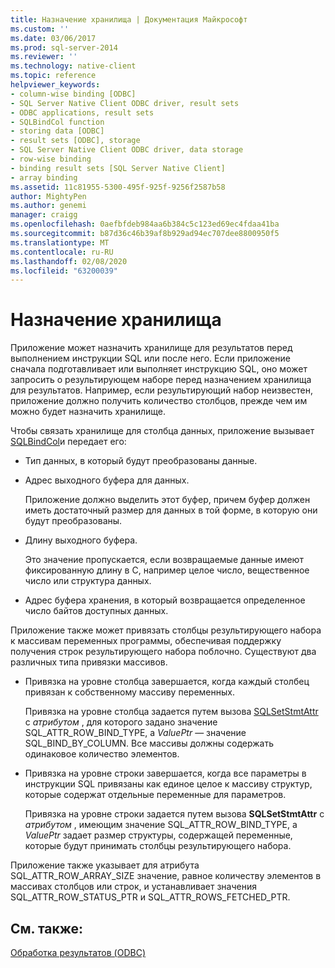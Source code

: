 ```yaml
---
title: Назначение хранилища | Документация Майкрософт
ms.custom: ''
ms.date: 03/06/2017
ms.prod: sql-server-2014
ms.reviewer: ''
ms.technology: native-client
ms.topic: reference
helpviewer_keywords:
- column-wise binding [ODBC]
- SQL Server Native Client ODBC driver, result sets
- ODBC applications, result sets
- SQLBindCol function
- storing data [ODBC]
- result sets [ODBC], storage
- SQL Server Native Client ODBC driver, data storage
- row-wise binding
- binding result sets [SQL Server Native Client]
- array binding
ms.assetid: 11c81955-5300-495f-925f-9256f2587b58
author: MightyPen
ms.author: genemi
manager: craigg
ms.openlocfilehash: 0aefbfdeb984aa6b384c5c123ed69ec4fdaa41ba
ms.sourcegitcommit: b87d36c46b39af8b929ad94ec707dee8800950f5
ms.translationtype: MT
ms.contentlocale: ru-RU
ms.lasthandoff: 02/08/2020
ms.locfileid: "63200039"
---
```

# <a name="assigning-storage"></a>Назначение хранилища
  Приложение может назначить хранилище для результатов перед выполнением инструкции SQL или после него. Если приложение сначала подготавливает или выполняет инструкцию SQL, оно может запросить о результирующем наборе перед назначением хранилища для результатов. Например, если результирующий набор неизвестен, приложение должно получить количество столбцов, прежде чем им можно будет назначить хранилище.  
  
 Чтобы связать хранилище для столбца данных, приложение вызывает [SQLBindCol](../native-client-odbc-api/sqlbindcol.md)и передает его:  
  
-   Тип данных, в который будут преобразованы данные.  
  
-   Адрес выходного буфера для данных.  
  
     Приложение должно выделить этот буфер, причем буфер должен иметь достаточный размер для данных в той форме, в которую они будут преобразованы.  
  
-   Длину выходного буфера.  
  
     Это значение пропускается, если возвращаемые данные имеют фиксированную длину в C, например целое число, вещественное число или структура данных.  
  
-   Адрес буфера хранения, в который возвращается определенное число байтов доступных данных.  
  
 Приложение также может привязать столбцы результирующего набора к массивам переменных программы, обеспечивая поддержку получения строк результирующего набора поблочно. Существуют два различных типа привязки массивов.  
  
-   Привязка на уровне столбца завершается, когда каждый столбец привязан к собственному массиву переменных.  
  
     Привязка на уровне столбца задается путем вызова [SQLSetStmtAttr](../native-client-odbc-api/sqlsetstmtattr.md) с *атрибутом* , для которого задано значение SQL_ATTR_ROW_BIND_TYPE, а *ValuePtr* — значение SQL_BIND_BY_COLUMN. Все массивы должны содержать одинаковое количество элементов.  
  
-   Привязка на уровне строки завершается, когда все параметры в инструкции SQL привязаны как единое целое к массиву структур, которые содержат отдельные переменные для параметров.  
  
     Привязка на уровне строки задается путем вызова **SQLSetStmtAttr** с *атрибутом* , имеющим значение SQL_ATTR_ROW_BIND_TYPE, а *ValuePtr* задает размер структуры, содержащей переменные, которые будут принимать столбцы результирующего набора.  
  
 Приложение также указывает для атрибута SQL_ATTR_ROW_ARRAY_SIZE значение, равное количеству элементов в массивах столбцов или строк, и устанавливает значения SQL_ATTR_ROW_STATUS_PTR и SQL_ATTR_ROWS_FETCHED_PTR.  
  
## <a name="see-also"></a>См. также:  
 [Обработка результатов &#40;ODBC&#41;](processing-results-odbc.md)  
  
  
